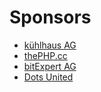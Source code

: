 # Sponsors

* [kühlhaus AG](https://www.kuehlhaus.com)
* [thePHP.cc](https://thephp.cc/)
* [bitExpert AG](https://www.bitExpert.de)
* [Dots United](https://dotsunited.de/)
